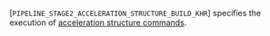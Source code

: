 [`PIPELINE_STAGE2_ACCELERATION_STRUCTURE_BUILD_KHR`] specifies
the execution of [acceleration structure
commands](https://www.khronos.org/registry/vulkan/specs/1.3-extensions/html/vkspec.html#acceleration-structure).